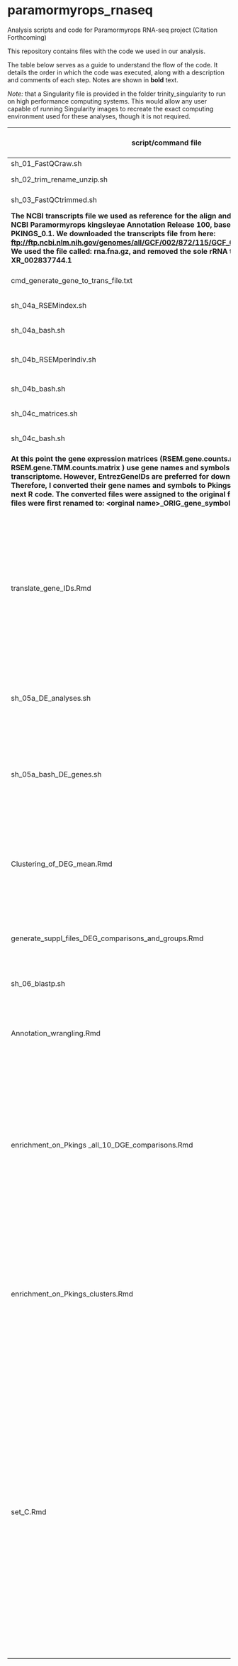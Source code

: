 # paramormyrops_rnaseq
Analysis scripts and code for Paramormyrops RNA-seq project (Citation Forthcoming)

This repository contains files with the code we used in our analysis.

The table below serves as a guide to understand the flow of the code. It details the order in which the code was executed, along with a description and comments of each step.  Notes are shown in **bold** text.

*Note:* that a Singularity file is provided in the folder trinity_singularity to run on high performance computing systems.  This would allow any user capable of running Singularity images to recreate the exact computing environment used for these analyses, though it is not required.


| script/command file   | description      | comments         | additional_outputs (These are provided in  the folder named additional_files) |
|-----------------------|------------------|------------------|-------------------------------------------------------------------------------|
| sh_01_FastQCraw.sh    | assess quality of raw reads|| |
| sh_02_trim_rename_unzip.sh | trim, rename and unzip reads    || |
| sh_03_FastQCtrimmed.sh| assess quality of trimmed reads || |
| **The NCBI transcripts file we used as reference for the align and count steps was from: NCBI Paramormyrops kingsleyae Annotation Release 100, based on genome assembly PKINGS_0.1. We downloaded the transcripts file from here: ftp://ftp.ncbi.nlm.nih.gov/genomes/all/GCF/002/872/115/GCF_002872115.1_PKINGS_0.1 We used the file called: rna.fna.gz, and removed the sole rRNA transcript present: XR_002837744.1**  ||| |
| cmd_generate_gene_to_trans_file.txt  | generate a gene-to-transcript list from the NCBI transcripts file  | this list is required by the align and count steps       | gene-trans-map.txt|
| sh_04a_RSEMindex.sh   | Index the NCBI transcripts file | calls the singularity container | |
| sh_04a_bash.sh        | Index the NCBI transcripts file | executes commands within the singularity container       | |
| sh_04b_RSEMperIndiv.sh| Aligns reads to NCBI transcripts file and counts reads per gene    | calls the singularity container | |
| sh_04b_bash.sh        | Aligns reads to NCBI transcripts file and counts reads per gene    | executes commands within the singularity container       | |
| sh_04c_matrices.sh    | Build gene expression matrices  | calls the singularity container | |
| sh_04c_bash.sh        | Build gene expression matrices  | executes commands within the singularity container       | |
| **At this point the gene expression matrices (RSEM.gene.counts.matrix and RSEM.gene.TMM.counts.matrix ) use gene names and symbols from the NCBI transcriptome. However, EntrezGeneIDs are preferred for downstream analyses. Therefore, I converted their gene names and symbols to Pkings EntrezGeneIDs with the next R code. The converted files were assigned to the original file names. The original files were first renamed to: \<orginal name>_ORIG_gene_symbols** ||||
| translate_gene_IDs.Rmd| <ol><li> Replace gene names and symbols with EntrezGeneIDs in the gene expression matrices</li> <li> generate a file with the columns Pking EntrezGeneID, gene name, gene symbol and type of gene for each of the predicted 27610 P. kingsleyae genes. This file is named Dic.PkingEntrezGeneID-to-name_symbol_type.txt </li></ol> | This code runs on the renamed files       | Dic.PkingEntrezGeneID-to-name_symbol_type.txt  |
| sh_05a_DE_analyses.sh | <ol> <li> Data exploration - Correlation matrix, PCA </li> <li> DGE and MA plots - all 10 possible pairwise OTU comparisons </li></ol>     | calls the singularity container ||  
| sh_05a_bash_DE_genes.sh    | <ol> <li> Data exploration - Correlation matrix, PCA </li> <li> DGE and MA plots - all 10 possible pairwise OTU comparisons </li>    | <li> executes commands within the singularity container </li><li> We modified 2) to use the function estimateDisp() instead of the functions estimateCommonDisp() and estimateTagwiseDisp() </li> | uses the samples.txt file  |  
| Clustering_of_DEG_mean.Rmd | <ol> <li> For each phenotype pair, extract the genes that meet the expression filters (Set B groups) </li> <li> plot expression patterns of the genes in each group from 1) </li></ol>  | generates black & white and colored plots for Set B genes (These plots served informational purposes) || |
| generate_suppl_files_DEG_comparisons_and_groups.Rmd    | generate the supplemental files with the details of the <ol> <li> 10 DGE comparisons and </li> <li> Set B groups </li>  || |
| sh_06_blastp.sh       | blast P. kingsleyae proteins to D. rerio proteins   | output is split into 7 files, we merged all to one file afterwards | |
| Annotation_wrangling.Rmd   | For each ontology, generate two 'dictionaries':  <ol> <li> Pking Entrez Gene IDs to D. rerio GO IDs </li> <li> D. rerio GO IDs to GO terms  </li> </ol>    | Files from 2) were not used in later scripts, they served as references      | <ol> <li> Dic.PkingEntrezGeneID-to-GO.{ontology}.txt </li><li> Dic.{ontology}.GOid_to_term.txt  </li> |
| enrichment_on_Pkings _all_10_DGE_comparisons.Rmd       |<ol> <li> GO enrichment on all 10 DGE comparisons </li> <li> Horizontal bar plot significant GO terms</li></ol>   | <li> Xcel file from 1) is part of the supplementary files </li><li> This code also produces a file with information on each upregulated gene annotated to enriched GO terms, including how many GO terms the gene was annotated to for a given upregulated list and ontology (frequency). The file served informational purposes </li>    ||
| enrichment_on_Pkings_clusters.Rmd    | <ol> <li> GO enrichment on Set B groups </li> <li> Horizontal bar plot significant GO terms </li></ol>  | Xcel file from 1) is part of the supplementary files.  This code also produces a file with information on each upregulated gene annotated to enriched GO terms, including how many GO terms the gene was annotated to for a given upregulated list and ontology (frequency). The file served informational purposes      ||
| set_C.Rmd   | Intersect upregulated genes and enriched GO terms from Sets A' and B         | The outputs are: <ol> <li> one file per list of upregulated genes </li> <li> one file per list of enriched GO terms </li> <li> Xcel file with upregulated genes (consolidation of output 1) </li> <li> Xcel file with enriched GO terms (consolidation of output 2) </li> <li> Xcel file with information on each upregulated gene annotated to enriched GO terms, including how many GO terms the gene was annotated to for a given upregulated list and ontology (frequency). The file served informational purposes </li> <li> Outputs 3) and 4) are part of the supplemental files </li> |||

